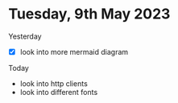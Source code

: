 # Tuesday, 9th May 2023

Yesterday
- [x] look into more mermaid diagram

Today
- look into http clients
- look into different fonts
